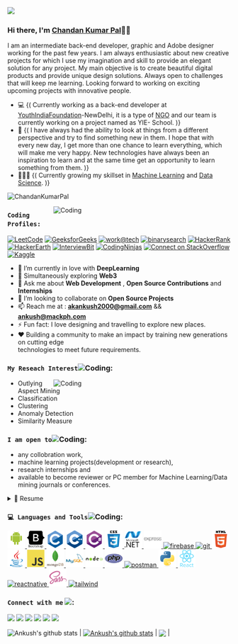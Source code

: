 ![](https://raw.githubusercontent.com/halfrost/halfrost/master/icons/header_.png)


<!-- ![linke3 mackph](https://user-images.githubusercontent.com/71630336/167281758-e4f57b2b-4877-4fea-9706-48099f96b94c.png) -->


### Hi there, I'm [Chandan Kumar  Pal](https://www.linkedin.com/in/ankush-kumar-06b22b191/)👋🏻 <!-- <img src="https://github.com/TheDudeThatCode/TheDudeThatCode/blob/master/Assets/Hi.gif" width="19px">  <img src="https://github.com/TheDudeThatCode/TheDudeThatCode/blob/master/Assets/Earth.gif" width="24px"> -->

I am an intermediate back-end developer, graphic and Adobe designer working for the past few years. I am always enthusiastic about new creative projects for which I use my imagination and skill to provide an elegant solution for any project. My main objective is to create beautiful digital products and provide unique design solutions. Always open to challenges that will keep me learning. Looking forward to working on exciting upcoming projects with innovative people.


- 💻 {( Currently working as a back-end developer at [YouthIndiaFoundation](https://www.youthindiafoundation.com/)-NewDelhi, it is a type of [NGO](https://en.wikipedia.org/wiki/Non-governmental_organization) and our team is currently working on a project named as YIE-       School. )}
- 🧑‍ {( I have always had the ability to look at things from a different perspective and try to find something new in them. I hope that with every new day, I get more than one chance to learn everything, which will make me very happy. New technologies have always been an inspiration to learn and at the same time get an opportunity to learn something from them. )}
- 👨🏽‍💻 {( Currently growing my skillset in [Machine Learning](https://www.analyticsvidhya.com/blog/2017/09/common-machine-learning-algorithms/) and [Data Science](https://www.ibm.com/in-en/analytics/data-science?utm_content=SRCWW&p1=Search&p4=43700052658080620&p5=e&gclid=CjwKCAjwjtOTBhAvEiwASG4bCOOPlVssk_4G8dh6UR3f61_GTWuGGigy4KQbieXS3AWBz5gug98I-BoCxI8QAvD_BwE&gclsrc=aw.ds). )}

<p align="left"> <img src="https://komarev.com/ghpvc/?username=ChandanKumarPal&label=Profile%20views&color=32CD32&style=flat" alt="ChandanKumarPal" /> </p>
<img align="right" alt="Coding" width="400" src="https://cdn.dribbble.com/users/2646423/screenshots/5507196/computer.gif">

### `Coding Profiles:`
[![LeetCode](https://img.shields.io/badge/-LeetCode-orange?style=flat&amp;labelColor=black&amp;logo=leetcode&amp;logoColor=orange)](https://leetcode.com/akankushjnvku/)
[![GeeksforGeeks](https://img.shields.io/badge/-GeeksforGeeks-darkgreen?style=flat&amp;labelColor=white&amp;logo=geeksforgeeks&amp;logoColor=darkgreen)](https://auth.geeksforgeeks.org/user/akankush2000/profile)
[![work@tech](https://img.shields.io/badge/-work@tech-blue?style=flat&amp;labelColor=white&amp;logo=work@tech&amp;logoColor=blue)](https://workat.tech/profile)
[![binarysearch](https://img.shields.io/badge/-binarysearch-darkblue?style=flat&amp;labelColor=white&amp;logo=binarysearch&amp;logoColor=darkblue)](https://binarysearch.com)
[![HackerRank](https://img.shields.io/badge/-HackerRank-green?style=flat&amp;labelColor=white&amp;logo=hackerrank&amp;logoColor=green)](https://www.hackerrank.com/ak_ankush2000)
[![HackerEarth](https://img.shields.io/badge/-HackerEarth-650458?style=flat&amp;labelColor=white&amp;logo=hackerearth&amp;logoColor=650458)](https://www.hackerearth.com)
[![InterviewBit](https://img.shields.io/badge/-InterviewBit-blue?style=flat&amp;labelColor=white&amp;logo=interviewbit&amp;logoColor=blue)](https://www.interviewbit.com)
[![CodingNinjas](https://img.shields.io/badge/-CodingNinjas-orange?style=flat&amp;labelColor=white&amp;logo=codingninjas&amp;logoColor=orange)](https://www.codingninjas.com)
[![Connect on StackOverflow](https://img.shields.io/badge/-StackOverflow-FE7A16?style=flat&amp;labelColor=white&amp;logo=StackOverflow&amp;logoColor=FE7A16)](https://stackoverflow.com)
[![Kaggle](https://img.shields.io/badge/-Kaggle-blue?style=flat&amp;labelColor=white&amp;logo=kaggle&amp;logoColor=blue)](https://www.kaggle.com)

- 🌱 I’m currently in love with <b>DeepLearning</b>
- 🔭 Simultaneously exploring <b>Web3</b>
- 💬 Ask me about **Web Development** , **Open Source Contributions** and **Internships**
- 👯 I’m looking to collaborate on **Open Source Projects**
- 📫 Reach me at : **akankush2000@gmail.com** && **ankush@mackph.com**
- ⚡ Fun fact: I love designing and travelling to explore new places.
- ❤️ Building a community to make an impact by training new generations on cutting edge \
technologies to meet future requirements.</br>


### `My Reseach Interest`<img  alt="Coding" width="50" src="https://user-images.githubusercontent.com/71630336/167283558-6c53d514-1a4a-4ad0-acd8-33d97ba5ac07.gif">:
<img align="right" alt="Coding" width="400" src="https://user-images.githubusercontent.com/71630336/167283188-f5e9687e-736f-4b1c-8e1d-77b227e008dd.gif">

- Outlying Aspect Mining
- Classification
- Clustering
- Anomaly Detection
- Similarity Measure

 ### `I am open to`<img  alt="Coding" width="50" src="https://user-images.githubusercontent.com/71630336/167283483-1b2b2630-f02a-487b-823a-839d3739452a.gif">:


- any collobration work,
- machine learning projects(development or research),
- research internships and
- available to become reviewer or PC member for Machine Learning/Data mining journals or conferences.

<details>
   <summary>📃 Resume</summary>

 ## Education
 - 📍 **Uttarakhand Technical University**-----------------------**< 2019-2023 >**\
 📖**Bachelor's of technology-< Information Technology >**
 
 - 📍 **Jawahar Navodaya Vidyalaya, Dhanbad**------------------**< 2017-2019 >**\
   📖**Senior Secondary Schooling-< Intermediate Science >**
 
 - 📍 **Jawahar Navodaya Vidyalaya, Dhanbad**------------------**< 2012-2017 >**\
   📖**Secondary Schooling**
 
   
   
   
 ## Experience
 -  👨‍💻 **Back-end Developer**---------------------------< Internship >\
 📆 Feb,2022 - moment\
📍 **Youth India Foundation** - New Delhi, India
   
 -  👨‍💻 **Open Source Contributor**----------------------< Apprenticeship >\
   📆 Feb,2022 - moment\
   📍 **GirlScript Summer of Code** - Maharashtra, India
   
 -  👨‍💻 **Owner**------------------------------------------< Founder >\
   📆 Oct,2020 - moment\
   📍 **Mackph.com** - Roorkee, India
   
 -  👨‍💻 **Internshala Student Partner (ISP 16)**-------------< Part Time >\
   📆 Dec,2019 - Jun,2020\
   📍 **Internshala** - Roorkee, India

   </details>
   
### `💻 Languages and Tools`<img  alt="Coding" width="35" src="https://user-images.githubusercontent.com/71630336/167283646-f631f134-0457-4760-a2e8-5801d4c6a915.gif">:   
   
<p align="left"> <a href="https://developer.android.com" target="_blank"> <img src="https://raw.githubusercontent.com/devicons/devicon/master/icons/android/android-original-wordmark.svg" alt="android" width="40" height="40"/> </a> <a href="https://getbootstrap.com" target="_blank"> <img src="https://raw.githubusercontent.com/devicons/devicon/master/icons/bootstrap/bootstrap-plain-wordmark.svg" alt="bootstrap" width="40" height="40"/> </a> <a href="https://www.cprogramming.com/" target="_blank"> <img src="https://raw.githubusercontent.com/devicons/devicon/master/icons/c/c-original.svg" alt="c" width="40" height="40"/> </a> <a href="https://www.w3schools.com/cpp/" target="_blank"> <img src="https://raw.githubusercontent.com/devicons/devicon/master/icons/cplusplus/cplusplus-original.svg" alt="cplusplus" width="40" height="40"/> </a> <a href="https://www.w3schools.com/cs/" target="_blank"> <img src="https://raw.githubusercontent.com/devicons/devicon/master/icons/csharp/csharp-original.svg" alt="csharp" width="40" height="40"/> </a> <a href="https://www.w3schools.com/css/" target="_blank"> <img src="https://raw.githubusercontent.com/devicons/devicon/master/icons/css3/css3-original-wordmark.svg" alt="css3" width="40" height="40"/> </a> <a href="https://dotnet.microsoft.com/" target="_blank"> <img src="https://raw.githubusercontent.com/devicons/devicon/master/icons/dot-net/dot-net-original-wordmark.svg" alt="dotnet" width="40" height="40"/> </a> <a href="https://expressjs.com" target="_blank"> <img src="https://raw.githubusercontent.com/devicons/devicon/master/icons/express/express-original-wordmark.svg" alt="express" width="40" height="40"/> </a> <a href="https://firebase.google.com/" target="_blank"> <img src="https://www.vectorlogo.zone/logos/firebase/firebase-icon.svg" alt="firebase" width="40" height="40"/> </a> <a href="https://git-scm.com/" target="_blank"> <img src="https://www.vectorlogo.zone/logos/git-scm/git-scm-icon.svg" alt="git" width="40" height="40"/> </a> <a href="https://www.w3.org/html/" target="_blank"> <img src="https://raw.githubusercontent.com/devicons/devicon/master/icons/html5/html5-original-wordmark.svg" alt="html5" width="40" height="40"/> </a> <a href="https://www.java.com" target="_blank"> <img src="https://raw.githubusercontent.com/devicons/devicon/master/icons/java/java-original.svg" alt="java" width="40" height="40"/> </a> <a href="https://developer.mozilla.org/en-US/docs/Web/JavaScript" target="_blank"> <img src="https://raw.githubusercontent.com/devicons/devicon/master/icons/javascript/javascript-original.svg" alt="javascript" width="40" height="40"/> </a> <a href="https://www.mongodb.com/" target="_blank"> <img src="https://raw.githubusercontent.com/devicons/devicon/master/icons/mongodb/mongodb-original-wordmark.svg" alt="mongodb" width="40" height="40"/> </a> <a href="https://www.mysql.com/" target="_blank"> <img src="https://raw.githubusercontent.com/devicons/devicon/master/icons/mysql/mysql-original-wordmark.svg" alt="mysql" width="40" height="40"/> </a> <a href="https://nodejs.org" target="_blank"> <img src="https://raw.githubusercontent.com/devicons/devicon/master/icons/nodejs/nodejs-original-wordmark.svg" alt="nodejs" width="40" height="40"/> </a> <a href="https://www.php.net" target="_blank"> <img src="https://raw.githubusercontent.com/devicons/devicon/master/icons/php/php-original.svg" alt="php" width="40" height="40"/> </a> <a href="https://postman.com" target="_blank"> <img src="https://www.vectorlogo.zone/logos/getpostman/getpostman-icon.svg" alt="postman" width="40" height="40"/> </a> <a href="https://www.python.org" target="_blank"> <img src="https://raw.githubusercontent.com/devicons/devicon/master/icons/python/python-original.svg" alt="python" width="40" height="40"/> </a> <a href="https://reactjs.org/" target="_blank"> <img src="https://raw.githubusercontent.com/devicons/devicon/master/icons/react/react-original-wordmark.svg" alt="react" width="40" height="40"/> </a> <a href="https://reactnative.dev/" target="_blank"> <img src="https://reactnative.dev/img/header_logo.svg" alt="reactnative" width="40" height="40"/> </a> <a href="https://sass-lang.com" target="_blank"> <img src="https://raw.githubusercontent.com/devicons/devicon/master/icons/sass/sass-original.svg" alt="sass" width="40" height="40"/> </a> <a href="https://tailwindcss.com/" target="_blank"> <img src="https://www.vectorlogo.zone/logos/tailwindcss/tailwindcss-icon.svg" alt="tailwind" width="40" height="40"/> </a> </p>


   ### `Connect with me` <img src="https://github.com/TheDudeThatCode/TheDudeThatCode/blob/master/Assets/Handshake.gif" height="32px">:

<p align = "center">

[<img src="https://img.shields.io/badge/Kaggle-20BEFF?style=for-the-badge&logo=Kaggle&logoColor=white" />](https://www.kaggle.com/akankushjnvku/account)
[<img src ="https://img.shields.io/badge/website-%23.svg?&style=for-the-badge&logo=www&logoColor=white%22&color=black">](https://github.com/akankushjnvku)
[<img src="https://img.shields.io/badge/Twitter-1DA1F2?style=for-the-badge&logo=twitter&logoColor=white" />](https://twitter.com) 
[<img src="https://img.shields.io/badge/linkedin-%230077B5.svg?&style=for-the-badge&logo=linkedin&logoColor=white" />](https://www.linkedin.com/in/ankush-kumar-06b22b191/)
[<img src="https://img.shields.io/badge/medium-%2312100E.svg?&style=for-the-badge&logo=medium&logoColor=white&color=black" />](https://medium.com/@ak.ankush2000)
[<img src="https://img.shields.io/badge/Instagram-E4405F?style=for-the-badge&logo=instagram&logoColor=white" />](https://instagram.com/akankushjnvku)
</p>

<img align="center" src="https://github-readme-streak-stats.herokuapp.com/?user=akankushjnvku" alt="Ankush's github stats" /></a> | <a href="https://github.com/anuraghazra/github-readme-stats"><img align="center" src="https://github-readme-stats.vercel.app/api?username=akankushjnvku&show_icons=true&theme=radical" alt="Ankush's github stats" /></a> | <a href="https://github.com/anuraghazra/github-readme-stats"><img align="center" src="https://github-readme-stats.vercel.app/api/top-langs/?username=akankushjnvku&layout=compact)](https://github.com/anuraghazra/github-readme-stats" /></a> | 




<!--


Here are some ideas to get you started:

- 🔭 I’m currently working on ...
- 🌱 I’m currently learning ...
- 👯 I’m looking to collaborate on ...
- 🤔 I’m looking for help with ...
- 💬 Ask me about ...
- 📫 How to reach me: ...
- 😄 Pronouns: ...
- ⚡ Fun fact: ...
-->
